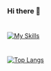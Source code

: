 ### Hi there 👋
#
[![My Skills](https://skillicons.dev/icons?i=cpp,unreal,visualstudio,vscode,github,gitlab,git)](https://skillicons.dev)
#

[![Top Langs](https://github-readme-stats.vercel.app/api/top-langs/?username=anuraghazra&layout=compact)](https://github.com/anuraghazra/github-readme-stats)
